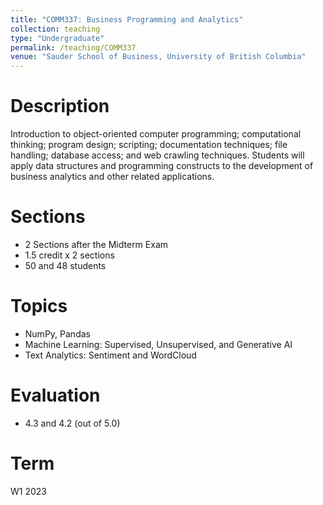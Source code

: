 ```yaml
---
title: "COMM337: Business Programming and Analytics"
collection: teaching
type: "Undergraduate"
permalink: /teaching/COMM337
venue: "Sauder School of Business, University of British Columbia"
---
```


Description
======
Introduction to object-oriented computer programming; computational thinking; program design; scripting; documentation techniques; file handling; database access; and web crawling techniques. Students will apply data structures and programming constructs to the development of business analytics and other related applications. 

Sections
=====
-	2 Sections after the Midterm Exam
-	1.5 credit x 2 sections
- 50 and 48 students

Topics
======
-	NumPy, Pandas
-	Machine Learning: Supervised, Unsupervised, and Generative AI
-	Text Analytics: Sentiment and WordCloud 

Evaluation
======
-	4.3 and 4.2 (out of 5.0)

Term
=====
W1 2023
